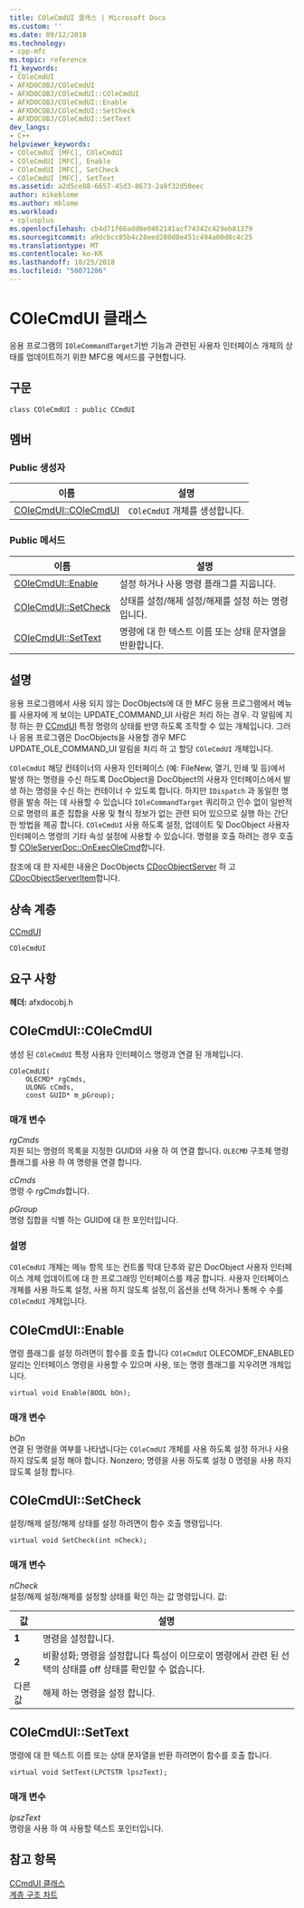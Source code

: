 ```yaml
---
title: COleCmdUI 클래스 | Microsoft Docs
ms.custom: ''
ms.date: 09/12/2018
ms.technology:
- cpp-mfc
ms.topic: reference
f1_keywords:
- COleCmdUI
- AFXDOCOBJ/COleCmdUI
- AFXDOCOBJ/COleCmdUI::COleCmdUI
- AFXDOCOBJ/COleCmdUI::Enable
- AFXDOCOBJ/COleCmdUI::SetCheck
- AFXDOCOBJ/COleCmdUI::SetText
dev_langs:
- C++
helpviewer_keywords:
- COleCmdUI [MFC], COleCmdUI
- COleCmdUI [MFC], Enable
- COleCmdUI [MFC], SetCheck
- COleCmdUI [MFC], SetText
ms.assetid: a2d5ce08-6657-45d3-8673-2a9f32d50eec
author: mikeblome
ms.author: mblome
ms.workload:
- cplusplus
ms.openlocfilehash: cb4d71f66add8e0462141acf74342c429eb81379
ms.sourcegitcommit: a9dcbcc85b4c28eed280d8e451c494a00d8c4c25
ms.translationtype: MT
ms.contentlocale: ko-KR
ms.lasthandoff: 10/25/2018
ms.locfileid: "50071286"
---
```

# <a name="colecmdui-class"></a>COleCmdUI 클래스

응용 프로그램의 `IOleCommandTarget`기반 기능과 관련된 사용자 인터페이스 개체의 상태를 업데이트하기 위한 MFC용 메서드를 구현합니다.

## <a name="syntax"></a>구문

```
class COleCmdUI : public CCmdUI
```

## <a name="members"></a>멤버

### <a name="public-constructors"></a>Public 생성자

|이름|설명|
|----------|-----------------|
|[COleCmdUI::COleCmdUI](#colecmdui)|`COleCmdUI` 개체를 생성합니다.|

### <a name="public-methods"></a>Public 메서드

|이름|설명|
|----------|-----------------|
|[COleCmdUI::Enable](#enable)|설정 하거나 사용 명령 플래그를 지웁니다.|
|[COleCmdUI::SetCheck](#setcheck)|상태를 설정/해제 설정/해제를 설정 하는 명령입니다.|
|[COleCmdUI::SetText](#settext)|명령에 대 한 텍스트 이름 또는 상태 문자열을 반환합니다.|

## <a name="remarks"></a>설명

응용 프로그램에서 사용 되지 않는 DocObjects에 대 한 MFC 응용 프로그램에서 메뉴를 사용자에 게 보이는 UPDATE_COMMAND_UI 사람은 처리 하는 경우. 각 알림에 지정 하는 한 [CCmdUI](../../mfc/reference/ccmdui-class.md) 특정 명령의 상태를 반영 하도록 조작할 수 있는 개체입니다. 그러나 응용 프로그램은 DocObjects을 사용할 경우 MFC UPDATE_OLE_COMMAND_UI 알림을 처리 하 고 할당 `COleCmdUI` 개체입니다.

`COleCmdUI` 해당 컨테이너의 사용자 인터페이스 (예: FileNew, 열기, 인쇄 및 등)에서 발생 하는 명령을 수신 하도록 DocObject을 DocObject의 사용자 인터페이스에서 발생 하는 명령을 수신 하는 컨테이너 수 있도록 합니다. 하지만 `IDispatch` 과 동일한 명령을 발송 하는 데 사용할 수 있습니다 `IOleCommandTarget` 쿼리하고 인수 없이 일반적으로 명령의 표준 집합을 사용 및 형식 정보가 없는 관련 되어 있으므로 실행 하는 간단한 방법을 제공 합니다. `COleCmdUI` 사용 하도록 설정, 업데이트 및 DocObject 사용자 인터페이스 명령의 기타 속성 설정에 사용할 수 있습니다. 명령을 호출 하려는 경우 호출할 [COleServerDoc::OnExecOleCmd](../../mfc/reference/coleserverdoc-class.md#onexecolecmd)합니다.

참조에 대 한 자세한 내용은 DocObjects [CDocObjectServer](../../mfc/reference/cdocobjectserver-class.md) 하 고 [CDocObjectServerItem](../../mfc/reference/cdocobjectserveritem-class.md)합니다.

## <a name="inheritance-hierarchy"></a>상속 계층

[CCmdUI](../../mfc/reference/ccmdui-class.md)

`COleCmdUI`

## <a name="requirements"></a>요구 사항

**헤더:** afxdocobj.h

##  <a name="colecmdui"></a>  COleCmdUI::COleCmdUI

생성 된 `COleCmdUI` 특정 사용자 인터페이스 명령과 연결 된 개체입니다.

```
COleCmdUI(
    OLECMD* rgCmds,
    ULONG cCmds,
    const GUID* m_pGroup);
```

### <a name="parameters"></a>매개 변수

*rgCmds*<br/>
지원 되는 명령의 목록을 지정한 GUID와 사용 하 여 연결 합니다. `OLECMD` 구조체 명령 플래그를 사용 하 여 명령을 연결 합니다.

*cCmds*<br/>
명령 수 *rgCmds*합니다.

*pGroup*<br/>
명령 집합을 식별 하는 GUID에 대 한 포인터입니다.

### <a name="remarks"></a>설명

`COleCmdUI` 개체는 메뉴 항목 또는 컨트롤 막대 단추와 같은 DocObject 사용자 인터페이스 개체 업데이트에 대 한 프로그래밍 인터페이스를 제공 합니다. 사용자 인터페이스 개체를 사용 하도록 설정, 사용 하지 않도록 설정,이 옵션을 선택 하거나 통해 수 수를 `COleCmdUI` 개체입니다.

##  <a name="enable"></a>  COleCmdUI::Enable

명령 플래그를 설정 하려면이 함수를 호출 합니다 `COleCmdUI` OLECOMDF_ENABLED 알리는 인터페이스 명령을 사용할 수 있으며 사용, 또는 명령 플래그를 지우려면 개체입니다.

```
virtual void Enable(BOOL bOn);
```

### <a name="parameters"></a>매개 변수

*bOn*<br/>
연결 된 명령을 여부를 나타냅니다는 `COleCmdUI` 개체를 사용 하도록 설정 하거나 사용 하지 않도록 설정 해야 합니다. Nonzero; 명령을 사용 하도록 설정 0 명령을 사용 하지 않도록 설정 합니다.

##  <a name="setcheck"></a>  COleCmdUI::SetCheck

설정/해제 설정/해제 상태를 설정 하려면이 함수 호출 명령입니다.

```
virtual void SetCheck(int nCheck);
```

### <a name="parameters"></a>매개 변수

*nCheck*<br/>
설정/해제 설정/해제를 설정할 상태를 확인 하는 값 명령입니다. 값:

|값|설명|
|-----------|-----------------|
|**1**|명령을 설정합니다.|
|**2**|비활성화; 명령을 설정합니다 특성이 이므로이 명령에서 관련 된 선택의 상태를 off 상태를 확인할 수 없습니다.|
|다른 값|해제 하는 명령을 설정 합니다.|

##  <a name="settext"></a>  COleCmdUI::SetText

명령에 대 한 텍스트 이름 또는 상태 문자열을 반환 하려면이 함수를 호출 합니다.

```
virtual void SetText(LPCTSTR lpszText);
```

### <a name="parameters"></a>매개 변수

*lpszText*<br/>
명령을 사용 하 여 사용할 텍스트 포인터입니다.

## <a name="see-also"></a>참고 항목

[CCmdUI 클래스](../../mfc/reference/ccmdui-class.md)<br/>
[계층 구조 차트](../../mfc/hierarchy-chart.md)

